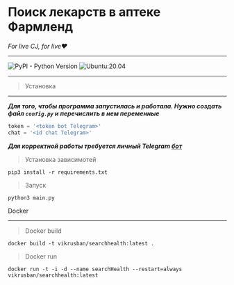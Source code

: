 Поиск лекарств в аптеке Фармленд
================================
*For live CJ, for live❤️*
-- --
![PyPI - Python Version](https://img.shields.io/badge/python-%3D%3E3.8-green) ![Ubuntu:20.04](https://img.shields.io/badge/test-Ubuntu%3A20.04-orange)
-- --
>Установка
-- --
***Для того, чтобы программа запустилась и работала. Нужно создать файл `config.py` и перечислить в нем переменные***

```python
token = '<token bot Telegram>'
chat = '<id chat Telegram>'
```
***Для корректной работы требуется личный Telegram [бот](https://core.telegram.org/bots)***

>Установка зависимотей

`pip3 install -r requirements.txt`

>Запуск

`python3 main.py`

Docker
-- --
>Docker build

`docker build -t vikrusban/searchhealth:latest .`

>Docker run

`docker run -t -i -d --name searchHealth --restart=always vikrusban/searchhealth:latest`
